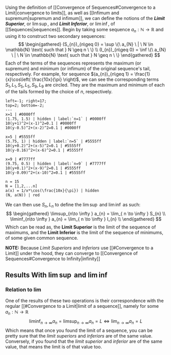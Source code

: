 Using the definition of [[Convergence of Sequences#Convergence to a Limit|convergence to limits]], as well as [[Infimum and supremum|supremum and infimum]], we can define the notions of the ***Limit Superior***, or $\lim \sup$, and ***Limit Inferior***, or $\lim \inf$, of [[Sequences|sequences]]. Begin by taking some sequence $a_{n}: \mathbb{N} \to \mathbb{R}$ and using it to construct two secondary sequences: 
$$
\begin{gathered}
(S_{n})_{n\geq 0} = \sup \{\ a_{N} \ | \ N \in \mathbb{N} \text{ such that } N \geq n \ \} \\
(I_{n})_{n\geq 0} = \inf \{\ a_{N} \ | \ N \in \mathbb{N} \text{ such that } N \geq n \ \}
\end{gathered}
$$
Each of the terms of the sequences represents the maximum (or supremum) and minimum (or infimum) of the original sequence's tail, respectively.
For example, for sequence $(a_{n})_{n\geq 1} = \frac{1}{x}\cos\left( \frac{10x}{\pi} \right)$, we can see the corresponding terms $S_{1}, L_{1}, S_{5}, L_{5}, S_{9}, L_{9}$ are circled. They are the maximum and minimum of each of the tails formed by the choice of $n$, respectively.
```desmos-graph
left=-1; right=17;
top=2; bottom=-2;
---
x=1 | #0000ff
(1.75, 1.5) | hidden | label:`n=1` | #0000ff
10(y+1)^2+(x-1)^2=0.1 | #0000ff 
10(y-0.5)^2+(x-2)^2=0.1 | #0000ff 

x=5 | #5555ff
(5.75, 1) | hidden | label:`n=5` | #5555ff
10(y+0.2)^2+(x-5)^2=0.1 | #5555ff
10(y-0.16)^2+(x-6)^2=0.1 | #5555ff

x=9 | #7777ff
(9.75, 0.5) | hidden | label:`n=9` | #7777ff
10(y+0.1)^2+(x-9)^2=0.1 | #5555ff
10(y-0.09)^2+(x-10)^2=0.1 | #5555ff

n = 15
N = [1,2,...n]
a(x) = 1/x*\cos(\frac{10x}{\pi}) | hidden
(N, a(N)) | red
```
We can then use $S_{n}, L_{n}$ to define the $\lim \sup$ and $\lim \inf$ as such: 
$$
\begin{gathered}
\limsup_{n\to \infty } a_{n} = \lim_{ n \to \infty } S_{n} \\
\liminf_{n\to \infty } a_{n} = \lim_{ n \to \infty } I_{n} \\
\end{gathered}
$$
Which can be read as, the **Limit Superior** is the limit of the sequence of maximums, and the **Limit Inferior** is the limit of the sequence of minimums, of some given common sequence.

**NOTE:** Because *Limit Superiors* and *Inferiors* use [[#Convergence to a Limit]] under the hood, they can converge to [[Convergence of Sequences#Convergence to Infinity|infinity]]

## Results With $\lim\sup$ and $\lim \inf$
### Relation to $\lim$
One of the results of these two operations is their correspondence with the regular [[#Convergence to a Limit|limit of a sequence]], namely for some $a_{n}: \mathbb{N} \to \mathbb{R}$ $$\liminf_{n\to \infty} a_{n} = \limsup_{n\to \infty} a_{n} = L \iff \lim_{ n \to \infty } a_{n} = L $$
Which means that once you found the limit of a sequence, you can be pretty sure that the *limit superiors* and *inferiors* are of the same value. Conversely, if you found that the *limit superior* and *inferior* are of the same value, that means the limit is of that value too.